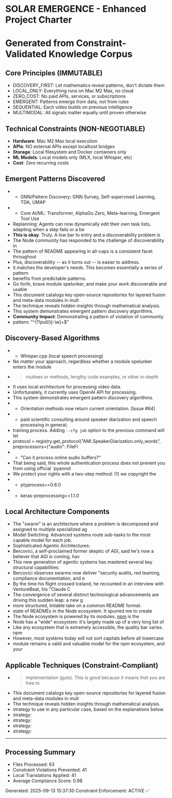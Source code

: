 # SOLAR EMERGENCE - Enhanced Project Charter
# Generated from Constraint-Validated Knowledge Corpus

## Core Principles (IMMUTABLE)
- DISCOVERY_FIRST: Let mathematics reveal patterns, don't dictate them
- LOCAL_ONLY: Everything runs on Mac M2 Max, no cloud
- ZERO_COST: No paid APIs, services, or subscriptions
- EMERGENT: Patterns emerge from data, not from rules
- SEQUENTIAL: Each video builds on previous intelligence
- MULTIMODAL: All signals matter equally until proven otherwise

## Technical Constraints (NON-NEGOTIABLE)
- **Hardware**: Mac M2 Max local execution
- **APIs**: NO external APIs except localhost bridges
- **Storage**: Local filesystem and Docker containers only
- **ML Models**: Local models only (MLX, local Whisper, etc)
- **Cost**: Zero recurring costs

## Emergent Patterns Discovered
- - GNN/Pattern Discovery: GNN Survey, Self-supervised Learning, TDA, UMAP
- - Core AI/ML: Transformer, AlphaGo Zero, Meta-learning, Emergent Tool Use
- Replanning: Agents can now dynamically edit their own task lists, adapting when a step fails or a be
- **This is okay**. Truly. A low bar to entry and a discoverability problem is
- The Node community has responded to the challenge of discoverability in
- The pattern of README appearing in all-caps is a consistent facet throughout
- Plus, discoverability -- as it turns out -- is easier to address.
- it matches the developer's needs. This becomes essentially a series of pattern
- benefits from predictable patterns.
- Go forth, brave module spelunker, and make your work discoverable and usable
- This document catalogs key open-source repositories for layered fusion and meta-data modules in mult
- The technique reveals hidden insights through mathematical analysis.
- This system demonstrates emergent pattern discovery algorithms.
- **Community Impact**: Demonstrating a pattern of violation of community
- pattern: "^(?!pull/)[-\\w]+$"

## Discovery-Based Algorithms  
- - Whisper.cpp (local speech processing)
- No matter your approach, regardless whether a module spelunker enters the module
- > routines or methods, lengthy code examples, or other in-depth
- It uses local architecture for processing video data.
- Unfortunately, it currently uses OpenAI API for processing.
- This system demonstrates emergent pattern discovery algorithms.
- - Orientation methods now return current orientation. [Issue #64]
- * paid scientific consulting around speaker diarization and speech processing in general;
- training process. Adding `--cfg job` option to the previous command will let
- protocol = registry.get_protocol("AMI.SpeakerDiarization.only_words", preprocessors={"audio": FileFi
- - "Can it process online audio buffers?"
- That being said, this whole authentication process does not prevent you from using official `pyannot
- We protect your rights with a two-step method: (1) we copyright the
- - ptyprocess==0.6.0
- - keras-preprocessing==1.1.0

## Local Architecture Components
- The "swarm" is an architecture where a problem is decomposed and assigned to multiple specialized ag
- Model Switching: Advanced systems route sub-tasks to the most capable model for each job.
- Sophisticated Agentic Architectures:
- Bercovici, a self-proclaimed former skeptic of AGI, said he's now a believer that AGI is coming, hav
- This new generation of agentic systems has mastered several key structural capabilities:
- Bercovici observes swarms now deliver "security audits, red teaming, compliance documentation, and e
- By the time his flight crossed Iceland, he recounted in an interview with VentureBeat, his "Claude C
- The convergence of several distinct technological advancements are driving this sudden leap: a new g
- more structured, lintable take on a common README format.
- state of READMEs in the Node ecosystem. It spurred me to create
- The Node ecosystem is powered by its modules. [npm](https://npmjs.org) is the
- Node has a "wide" ecosystem: it's largely made up of a very long list of
- Like any ecosystem that is extremely accessible, the quality bar varies. npm
- However, most systems today will not sort capitals before all lowercase
- module remains a valid and valuable model for the npm ecosystem, and your

## Applicable Techniques (Constraint-Compliant)
- > implementation (guts). This is good because it means that you are free to
- This document catalogs key open-source repositories for layered fusion and meta-data modules in mult
- The technique reveals hidden insights through mathematical analysis.
- strategy to use in any particular case, based on the explanations below.
- strategy:
- strategy:
- strategy:
- strategy:

---
## Processing Summary
- Files Processed: 63
- Constraint Violations Prevented: 41
- Local Translations Applied: 41
- Average Compliance Score: 0.98

Generated: 2025-09-13 15:37:30
Constraint Enforcement: ACTIVE ✅
